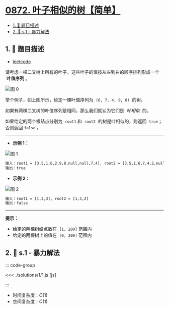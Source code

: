 # [0872. 叶子相似的树【简单】](https://github.com/tnotesjs/TNotes.leetcode/tree/main/notes/0872.%20%E5%8F%B6%E5%AD%90%E7%9B%B8%E4%BC%BC%E7%9A%84%E6%A0%91%E3%80%90%E7%AE%80%E5%8D%95%E3%80%91)

<!-- region:toc -->

- [1. 📝 题目描述](#1--题目描述)
- [2. 🎯 s.1 - 暴力解法](#2--s1---暴力解法)

<!-- endregion:toc -->

## 1. 📝 题目描述

- [leetcode](https://leetcode.cn/problems/leaf-similar-trees/)

请考虑一棵二叉树上所有的叶子，这些叶子的值按从左到右的顺序排列形成一个  **叶值序列** 。

![图 0](https://cdn.jsdelivr.net/gh/tnotesjs/imgs@main/2025-09-09-13-14-57.png)

举个例子，如上图所示，给定一棵叶值序列为  `(6, 7, 4, 9, 8)`  的树。

如果有两棵二叉树的叶值序列是相同，那么我们就认为它们是  *叶相似*  的。

如果给定的两个根结点分别为  `root1` 和  `root2`  的树是叶相似的，则返回  `true`；否则返回 `false` 。

---

- **示例 1：**

![图 1](https://cdn.jsdelivr.net/gh/tnotesjs/imgs@main/2025-09-09-13-15-10.png)

```txt
输入：root1 = [3,5,1,6,2,9,8,null,null,7,4], root2 = [3,5,1,6,7,4,2,null,null,null,null,null,null,9,8]
输出：true
```

- **示例 2：**

![图 2](https://cdn.jsdelivr.net/gh/tnotesjs/imgs@main/2025-09-09-13-15-24.png)

```txt
输入：root1 = [1,2,3], root2 = [1,3,2]
输出：false
```

---

**提示：**

- 给定的两棵树结点数在  `[1, 200]` 范围内
- 给定的两棵树上的值在  `[0, 200]` 范围内

## 2. 🎯 s.1 - 暴力解法

::: code-group

<<< ./solutions/1/1.js [js]

:::

- 时间复杂度：$O(1)$
- 空间复杂度：$O(1)$
